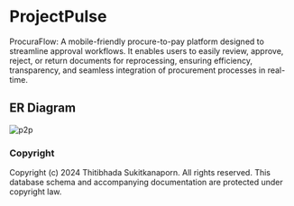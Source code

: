 # ProjectPulse
ProcuraFlow: A mobile-friendly procure-to-pay platform designed to streamline approval workflows. It enables users to easily review, approve, reject, or return documents for reprocessing, ensuring efficiency, transparency, and seamless integration of procurement processes in real-time.

## ER Diagram 
![p2p](https://github.com/user-attachments/assets/efea29f4-24fb-4ab0-b45a-8dacca1057c2)

### Copyright
Copyright (c) 2024 Thitibhada Sukitkanaporn. All rights reserved.
This database schema and accompanying documentation are protected under copyright law.
